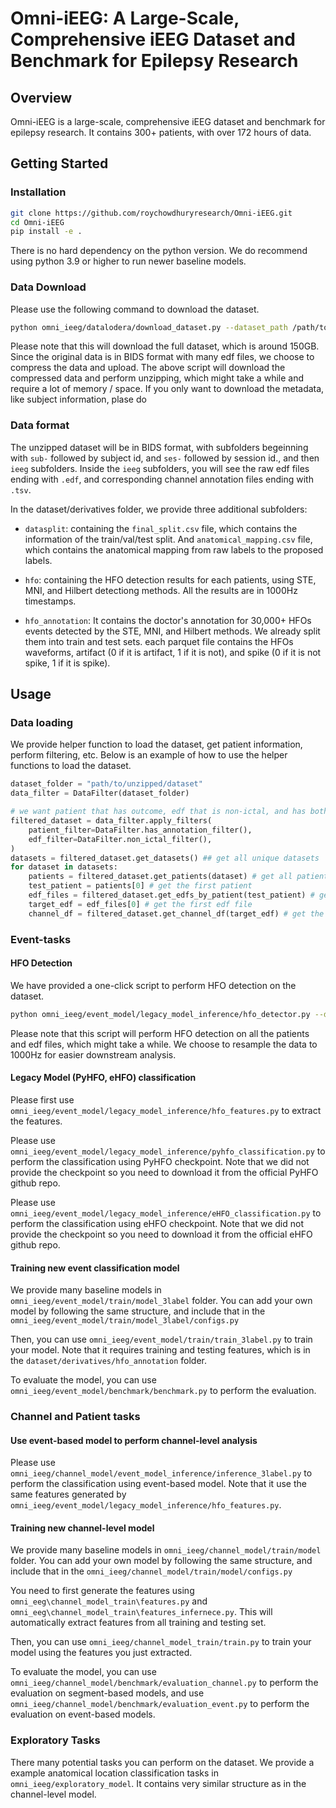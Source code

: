 # Omni-iEEG: A Large-Scale, Comprehensive iEEG Dataset and Benchmark for Epilepsy Research

## Overview

Omni-iEEG is a large-scale, comprehensive iEEG dataset and benchmark for epilepsy research. It contains 300+ patients, with over 172 hours of data.

## Getting Started

### Installation

```bash
git clone https://github.com/roychowdhuryresearch/Omni-iEEG.git
cd Omni-iEEG
pip install -e .
```
There is no hard dependency on the python version. We do recommend using python 3.9 or higher to run newer baseline models.

### Data Download

Please use the following command to download the dataset.

```bash
python omni_ieeg/datalodera/download_dataset.py --dataset_path /path/to/save/dataset
```
Please note that this will download the full dataset, which is around 150GB.
Since the original data is in BIDS format with many edf files, we choose to compress the data and upload. 
The above script will download the compressed data and perform unzipping, which might take a while and require a lot of memory / space.
If you only want to download the metadata, like subject information, plase do

### Data format

The unzipped dataset will be in BIDS format, with subfolders begeinning with `sub-` followed by subject id, and `ses-` followed by session id., and then `ieeg` subfolders.
Inside the `ieeg` subfolders, you will see the raw edf files ending with `.edf`, and corresponding channel annotation files ending with `.tsv`.

In the dataset/derivatives folder, we provide three additional subfolders:
- `datasplit`: containing the `final_split.csv` file, which contains the information of the train/val/test split. And `anatomical_mapping.csv` file, which contains the anatomical mapping from raw labels to the proposed labels.

- `hfo`: containing the HFO detection results for each patients, using STE, MNI, and Hilbert detectiong methods. All the results are in 1000Hz timestamps.

- `hfo_annotation`: It contains the doctor's annotation for 30,000+ HFOs events detected by the STE, MNI, and Hilbert methods. We already split them into train and test sets. each parquet file contains the HFOs waveforms, artifact (0 if it is artifact, 1 if it is not), and spike (0 if it is not spike, 1 if it is spike). 

## Usage
### Data loading
We provide helper function to load the dataset, get patient information, perform filtering, etc.
Below is an example of how to use the helper functions to load the dataset.
```python
dataset_folder = "path/to/unzipped/dataset"
data_filter = DataFilter(dataset_folder)

# we want patient that has outcome, edf that is non-ictal, and has both soz and resection channels
filtered_dataset = data_filter.apply_filters(
    patient_filter=DataFilter.has_annotation_filter(),
    edf_filter=DataFilter.non_ictal_filter(),
)
datasets = filtered_dataset.get_datasets() ## get all unique datasets
for dataset in datasets:
    patients = filtered_dataset.get_patients(dataset) # get all patients in the dataset
    test_patient = patients[0] # get the first patient
    edf_files = filtered_dataset.get_edfs_by_patient(test_patient) # get all edf files for the patient
    target_edf = edf_files[0] # get the first edf file
    channel_df = filtered_dataset.get_channel_df(target_edf) # get the channel information and annotationfor the edf file

```

### Event-tasks

#### HFO Detection
We have provided a one-click script to perform HFO detection on the dataset.
```bash
python omni_ieeg/event_model/legacy_model_inference/hfo_detector.py --dataset_path /path/to/unzipped/dataset --resample_freq 1000
```
Please note that this script will perform HFO detection on all the patients and edf files, which might take a while. We choose to resample the data to 1000Hz for easier downstream analysis.

#### Legacy Model (PyHFO, eHFO) classification
Please first use `omni_ieeg/event_model/legacy_model_inference/hfo_features.py` to extract the features. 

Please use `omni_ieeg/event_model/legacy_model_inference/pyhfo_classification.py` to perform the classification using PyHFO checkpoint. Note that we did not provide the checkpoint so you need to download it from the official PyHFO github repo.

Please use `omni_ieeg/event_model/legacy_model_inference/eHFO_classification.py` to perform the classification using eHFO checkpoint. Note that we did not provide the checkpoint so you need to download it from the official eHFO github repo.

#### Training new event classification model
We provide many baseline models in `omni_ieeg/event_model/train/model_3label` folder. You can add your own model by following the same structure, and include that in the `omni_ieeg/event_model/train/model_3label/configs.py`

Then, you can use `omni_ieeg/event_model/train/train_3label.py` to train your model. Note that it requires training and testing features, which is in the `dataset/derivatives/hfo_annotation` folder.

To evaluate the model, you can use `omni_ieeg/event_model/benchmark/benchmark.py` to perform the evaluation.

### Channel and Patient tasks
#### Use event-based model to perform channel-level analysis
Please use `omni_ieeg/channel_model/event_model_inference/inference_3label.py` to perform the classification using event-based model. Note that it use the same features generated by `omni_ieeg/event_model/legacy_model_inference/hfo_features.py`.


#### Training new channel-level model
We provide many baseline models in `omni_ieeg/channel_model/train/model` folder. You can add your own model by following the same structure, and include that in the `omni_ieeg/channel_model/train/model/configs.py`


You need to first generate the features using `omni_eeg\channel_model_train\features.py` and `omni_eeg\channel_model_train\features_infernece.py`. This will automatically extract features from all training and testing set.

Then, you can use `omni_ieeg/channel_model_train/train.py` to train your model using the features you just extracted.

To evaluate the model, you can use `omni_ieeg/channel_model/benchmark/evaluation_channel.py` to perform the evaluation on segment-based models, and use `omni_ieeg/channel_model/benchmark/evaluation_event.py` to perform the evaluation on event-based models.

### Exploratory Tasks
There many potential tasks you can perform on the dataset. We provide a example anatomical location classification tasks in `omni_ieeg/exploratory_model`. It contains very similar structure as in the channel-level model. 









